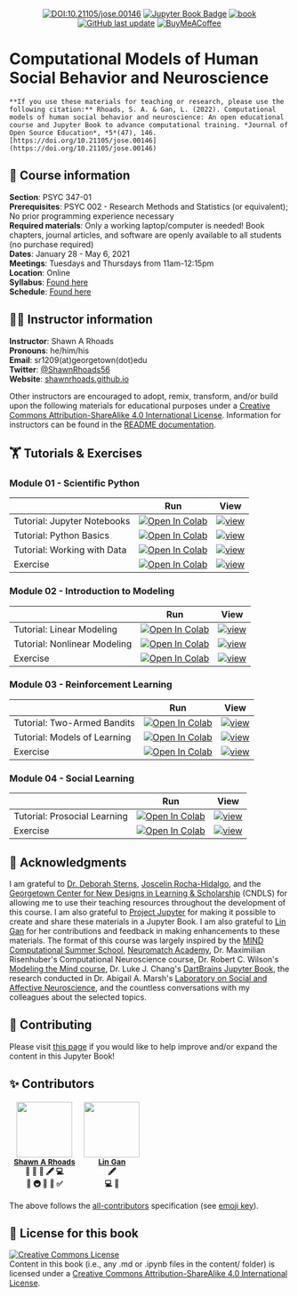 <div align="center">

<a target="_blank" rel="noopener noreferrer" href="https://doi.org/10.21105/jose.00146">![DOI:10.21105/jose.00146](https://img.shields.io/badge/DOI-10.21105/jose.00146-D9534F.svg)</a> <a target="_blank" rel="noopener noreferrer" href="https://shawnrhoads.github.io/gu-psyc-347">![Jupyter Book Badge](https://jupyterbook.org/badge.svg)</a> <a target="_blank" rel="noopener noreferrer" href="https://github.com/shawnrhoads/gu-psyc-347/actions/workflows/deploy-book.yml">![book](https://github.com/shawnrhoads/gu-psyc-347/actions/workflows/deploy-book.yml/badge.svg)</a> <a target="_blank" rel="noopener noreferrer" href="https://github.com/shawnrhoads/gu-psyc-347">![GitHub last update](https://img.shields.io/github/last-commit/shawnrhoads/gu-psyc-347?color=blue&label=last%20update)</a> <a target="_blank" rel="noopener noreferrer" href="https://www.buymeacoffee.com/shawnrhoads">![BuyMeACoffee](https://img.shields.io/static/v1?message=contribute%20caffeine&label=%20&style=square&logo=Buy%20Me%20A%20Coffee&labelColor=5c5c5c&color=lightgrey)</a>

</div>

# Computational Models of Human Social Behavior and Neuroscience

```{admonition} Citation
**If you use these materials for teaching or research, please use the following citation:** Rhoads, S. A. & Gan, L. (2022). Computational models of human social behavior and neuroscience: An open educational course and Jupyter Book to advance computational training. *Journal of Open Source Education*, *5*(47), 146. [https://doi.org/10.21105/jose.00146](https://doi.org/10.21105/jose.00146)
```

## 📝 Course information
**Section**: PSYC 347-01</br>
**Prerequisites**: PSYC 002 - Research Methods and Statistics (or equivalent); No prior programming experience necessary</br>
**Required materials**: Only a working laptop/computer is needed! Book chapters, journal articles, and software are openly available to all students (no purchase required)</br>
**Dates**: January 28 - May 6, 2021</br>
**Meetings**: Tuesdays and Thursdays from 11am-12:15pm</br>
**Location**: Online</br>
**Syllabus**: <a target="_blank" rel="noopener noreferrer" href="https://shawnrhoads.github.io/gu-psyc-347/module-00-00_Syllabus.html">Found here</a></br>
**Schedule**: <a target="_blank" rel="noopener noreferrer" href="https://shawnrhoads.github.io/gu-psyc-347/module-00-01_Course-Schedule.html">Found here</a>

## 👨‍🏫 Instructor information
**Instructor**: Shawn A Rhoads<br>
**Pronouns**: he/him/his<br>
**Email**: sr1209(at)georgetown(dot)edu<br>
**Twitter**: <a target="_blank" rel="noopener noreferrer" href="https://twitter.com/intent/user?user_id=380634496">@ShawnRhoads56</a><br>
**Website**: <a target="_blank" rel="noopener noreferrer" href="https://shawnrhoads.github.io">shawnrhoads.github.io</a></br>

Other instructors are encouraged to adopt, remix, transform, and/or build upon the following materials for educational purposes under a <a rel="license" target="_blank" rel="noopener noreferrer" href="http://creativecommons.org/licenses/by-sa/4.0/">Creative Commons Attribution-ShareAlike 4.0 International License</a>. Information for instructors can be found in the <a target="_blank" rel="noopener noreferrer" href="https://github.com/shawnrhoads/gu-psyc-347">README documentation</a>.

## 🏋️ Tutorials & Exercises

### Module 01 - Scientific Python

|   |  Run  |  View  |
| - | :---: | :----: |
| Tutorial: Jupyter Notebooks | <a target="_blank" rel="noopener noreferrer" href="https://colab.research.google.com/github/shawnrhoads/gu-psyc-347/blob/master/docs/module-01-00_Jupyter-Notebooks-Colab.ipynb">![Open In Colab](https://colab.research.google.com/assets/colab-badge.svg)</a> | <a target="_blank" rel="noopener noreferrer" href="https://shawnrhoads.github.io/gu-psyc-347/module-01-00_Jupyter-Notebooks.html">![view](https://jupyterbook.org/badge.svg)</a> |
| Tutorial: Python Basics | <a target="_blank" rel="noopener noreferrer" href="https://colab.research.google.com/github/shawnrhoads/gu-psyc-347/blob/master/docs/module-01-01_Intro-to-Python.ipynb">![Open In Colab](https://colab.research.google.com/assets/colab-badge.svg)</a> | <a target="_blank" rel="noopener noreferrer" href="https://shawnrhoads.github.io/gu-psyc-347/module-01-01_Intro-to-Python.html">![view](https://jupyterbook.org/badge.svg)</a> |
| Tutorial: Working with Data | <a target="_blank" rel="noopener noreferrer" href="https://colab.research.google.com/github/shawnrhoads/gu-psyc-347/blob/master/docs/module-01-02_Working-with-Data.ipynb">![Open In Colab](https://colab.research.google.com/assets/colab-badge.svg)</a> | <a target="_blank" rel="noopener noreferrer" href="https://shawnrhoads.github.io/gu-psyc-347/module-01-02_Working-with-Data.html">![view](https://jupyterbook.org/badge.svg)</a> |
| Exercise | <a target="_blank" rel="noopener noreferrer" href="https://colab.research.google.com/github/shawnrhoads/gu-psyc-347/blob/master/docs/module-01-03_Python-Exercises.ipynb">![Open In Colab](https://colab.research.google.com/assets/colab-badge.svg)</a> | <a target="_blank" rel="noopener noreferrer" href="https://shawnrhoads.github.io/gu-psyc-347/module-01-03_Python-Exercises.html">![view](https://jupyterbook.org/badge.svg)</a> |

### Module 02 - Introduction to Modeling

|   |  Run  |  View  |
| - | :---: | :----: |
| Tutorial: Linear Modeling | <a target="_blank" rel="noopener noreferrer" href="https://colab.research.google.com/github/shawnrhoads/gu-psyc-347/blob/master/docs/module-02-00_Linear-Modeling.ipynb">![Open In Colab](https://colab.research.google.com/assets/colab-badge.svg)</a> | <a target="_blank" rel="noopener noreferrer" href="https://shawnrhoads.github.io/gu-psyc-347/module-02-00_Linear-Modeling.html">![view](https://jupyterbook.org/badge.svg)</a> |
| Tutorial: Nonlinear Modeling | <a target="_blank" rel="noopener noreferrer" href="https://colab.research.google.com/github/shawnrhoads/gu-psyc-347/blob/master/docs/module-02-01_Nonlinear-Modeling.ipynb">![Open In Colab](https://colab.research.google.com/assets/colab-badge.svg)</a> | <a target="_blank" rel="noopener noreferrer" href="https://shawnrhoads.github.io/gu-psyc-347/module-02-01_Nonlinear-Modeling.html">![view](https://jupyterbook.org/badge.svg)</a> |
| Exercise | <a target="_blank" rel="noopener noreferrer" href="https://colab.research.google.com/github/shawnrhoads/gu-psyc-347/blob/master/docs/module-02-02_Modeling-Exercises.ipynb">![Open In Colab](https://colab.research.google.com/assets/colab-badge.svg)</a> | <a target="_blank" rel="noopener noreferrer" href="https://shawnrhoads.github.io/gu-psyc-347/module-02-02_Modeling-Exercises.html">![view](https://jupyterbook.org/badge.svg)</a> |

### Module 03 - Reinforcement Learning

|   |  Run  |  View  |
| - | :---: | :----: |
| Tutorial: Two-Armed Bandits | <a target="_blank" rel="noopener noreferrer" href="https://colab.research.google.com/github/shawnrhoads/gu-psyc-347/blob/master/docs/module-03-00_Two-Armed-Bandit.ipynb">![Open In Colab](https://colab.research.google.com/assets/colab-badge.svg)</a> | <a target="_blank" rel="noopener noreferrer" href="https://shawnrhoads.github.io/gu-psyc-347/module-03-00_Two-Armed-Bandit.html">![view](https://jupyterbook.org/badge.svg)</a> |
| Tutorial: Models of Learning | <a target="_blank" rel="noopener noreferrer" href="https://colab.research.google.com/github/shawnrhoads/gu-psyc-347/blob/master/docs/module-03-01_Models-of-Learning.ipynb">![Open In Colab](https://colab.research.google.com/assets/colab-badge.svg)</a> | <a target="_blank" rel="noopener noreferrer" href="https://shawnrhoads.github.io/gu-psyc-347/module-03-01_Models-of-Learning.html">![view](https://jupyterbook.org/badge.svg)</a> |
| Exercise | <a target="_blank" rel="noopener noreferrer" href="https://colab.research.google.com/github/shawnrhoads/gu-psyc-347/blob/master/docs/module-03-02_RL-Exercises.ipynb">![Open In Colab](https://colab.research.google.com/assets/colab-badge.svg)</a> | <a target="_blank" rel="noopener noreferrer" href="https://shawnrhoads.github.io/gu-psyc-347/module-03-02_RL-Exercises.html">![view](https://jupyterbook.org/badge.svg)</a> |

### Module 04 - Social Learning

|   |  Run  |  View  |
| - | :---: | :----: |
| Tutorial: Prosocial Learning | <a target="_blank" rel="noopener noreferrer" href="https://colab.research.google.com/github/shawnrhoads/gu-psyc-347/blob/master/docs/module-04-00_Social-Learning.ipynb">![Open In Colab](https://colab.research.google.com/assets/colab-badge.svg)</a> | <a target="_blank" rel="noopener noreferrer" href="https://shawnrhoads.github.io/gu-psyc-347/module-04-00_Social-Learning.html">![view](https://jupyterbook.org/badge.svg)</a> |
| Exercise | <a target="_blank" rel="noopener noreferrer" href="https://colab.research.google.com/github/shawnrhoads/gu-psyc-347/blob/master/docs/module-04-01_Prosocial-RL-Exercises.ipynb">![Open In Colab](https://colab.research.google.com/assets/colab-badge.svg)</a> | <a target="_blank" rel="noopener noreferrer" href="https://shawnrhoads.github.io/gu-psyc-347/module-04-01_Prosocial-RL-Exercises.html">![view](https://jupyterbook.org/badge.svg)</a> |

## 🙏 Acknowledgments
I am grateful to <a target="_blank" rel="noopener noreferrer" href="https://deborahstearns.blogspot.com/">Dr. Deborah Sterns</a>, <a target="_blank" rel="noopener noreferrer" href="https://www.joscelinrocha.com/">Joscelin Rocha-Hidalgo</a>, and the <a target="_blank" rel="noopener noreferrer" href="https://cndls.georgetown.edu/">Georgetown Center for New Designs in Learning & Scholarship</a> (CNDLS) for allowing me to use their teaching resources throughout the development of this course. I am also grateful to <a target="_blank" rel="noopener noreferrer" href="https://jupyter.org/">Project Jupyter</a> for making it possible to create and share these materials in a Jupyter Book. I am also grateful to <a target="_blank" rel="noopener noreferrer" href="https://github.com/gllg4009">Lin Gan</a> for her contributions and feedback in making enhancements to these materials. The format of this course was largely inspired by the <a target="_blank" rel="noopener noreferrer" href="https://mindsummerschool.org/">MIND Computational Summer School</a>, <a target="_blank" rel="noopener noreferrer" href="https://academy.neuromatch.io/">Neuromatch Academy</a>, Dr. Maximilian Risenhuber's Computational Neuroscience course, Dr. Robert C. Wilson's <a target="_blank" rel="noopener noreferrer" href="http://u.arizona.edu/~bob/web_NSCS344/">Modeling the Mind course</a>, Dr. Luke J. Chang's <a target="_blank" rel="noopener noreferrer" href="https://dartbrains.org">DartBrains Jupyter Book</a>, the research conducted in Dr. Abigail A. Marsh's <a target="_blank" rel="noopener noreferrer" href="https://aamarsh.wordpress.com/lab/">Laboratory on Social and Affective Neuroscience</a>, and the countless conversations with my colleagues about the selected topics.

## 🤝 Contributing
Please visit <a target="_blank" rel="noopener noreferrer" href="https://shawnrhoads.github.io/gu-psyc-347/module-00-06_Contributing.html">this page</a> if you would like to help improve and/or expand the content in this Jupyter Book!

## ✨ Contributors

<table role="table" style="margin: 0px auto;">
    <thead role="rowgroup">
        <tr role="row">
            <td align="center" role="columnheader"><a target="_blank" rel="noopener noreferrer" href="https://shawnrhoads.github.io/"><img src="https://avatars3.githubusercontent.com/u/24925845" width="100px;" alt=""/></a><br /><sub><a target="_blank" rel="noopener noreferrer" href="https://github.com/shawnrhoads/gu-psyc-347/commits?author=shawnrhoads"><b>Shawn A Rhoads</b></a><br/><b title="Design">🎨</a> <b title="Data">🔣</a> <b title="Documentation">📖</a> <b title="Content">🖋</a> <b title="Code">💻</a><br><b title="Ideas">🤔</a> <b title="Infrastructure">🚇</a> <b title="Maintenance">🚧</a> <b title="Reviewer">👀</a> <b title="Tutorials">✅</a></sub></td>
            <td align="center" role="columnheader"><a target="_blank" rel="noopener noreferrer" href="https://github.com/gllg4009"><img src="https://avatars3.githubusercontent.com/u/63081264" width="100px;" alt=""/></a><br /><sub><a target="_blank" rel="noopener noreferrer" href="https://github.com/shawnrhoads/gu-psyc-347/commits?author=gllg4009"><b>Lin Gan</b></a><br/><b title="Content">🖋</a><br><b title="Code">💻</a> <b title="Reviewer">👀</a></sub></td>
        </tr>
        </thead>
</table>

The above follows the <a target="blank" rel="noopener noreferrer" href="https://github.com/all-contributors/all-contributors">all-contributors</a> specification (see <a target="_blank" rel="noopener noreferrer" href="https://allcontributors.org/docs/en/emoji-key">emoji key</a>).

## 🎫 License for this book
<a rel="license" target="_blank" rel="noopener noreferrer" href="http://creativecommons.org/licenses/by-sa/4.0/"><img alt="Creative Commons License" style="border-width:0" src="https://i.creativecommons.org/l/by-sa/4.0/88x31.png" /></a><br />
Content in this book (i.e., any .md or .ipynb files in the content/ folder) is licensed under a <a rel="license" target="_blank" rel="noopener noreferrer" href="http://creativecommons.org/licenses/by-sa/4.0/">Creative Commons Attribution-ShareAlike 4.0 International License</a>.